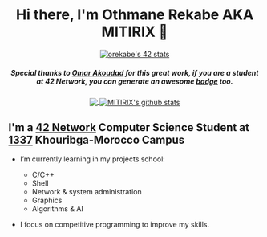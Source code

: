 <div align="center">

# Hi there, I'm Othmane Rekabe AKA MITIRIX 👋

[![orekabe's 42 stats](https://badge.mediaplus.ma/franky/orekabe)](https://profile.intra.42.fr/users/orekabe)
##### Special thanks to [Omar Akoudad](https://github.com/oakoudad) for this great work, if you are a student at 42 Network, you can generate an awesome [badge](https://github.com/oakoudad/badge42) too.

<a href="https://github.com/cu77yflam">
  <img align="center" src="https://github-readme-stats.vercel.app/api/top-langs/?username=MITIRIX&theme=react" />
</a>
<a href="https://github.com/cu77yflam">
 <img align="center" src="https://github-readme-stats.vercel.app/api?username=MITIRIX&show_icons=true&theme=react&line_height=40" alt="MITIRIX's github stats"/>
</a>

</div>

## I'm a [42 Network](https://42.fr/le-reseau-mondial/) Computer Science Student at [1337](https://1337.ma/en/) Khouribga-Morocco Campus

- I’m currently learning in my projects school:
	- C/C++
	- Shell
	- Network & system administration
	- Graphics
	- Algorithms & AI

- I focus on competitive programming to improve my skills.
